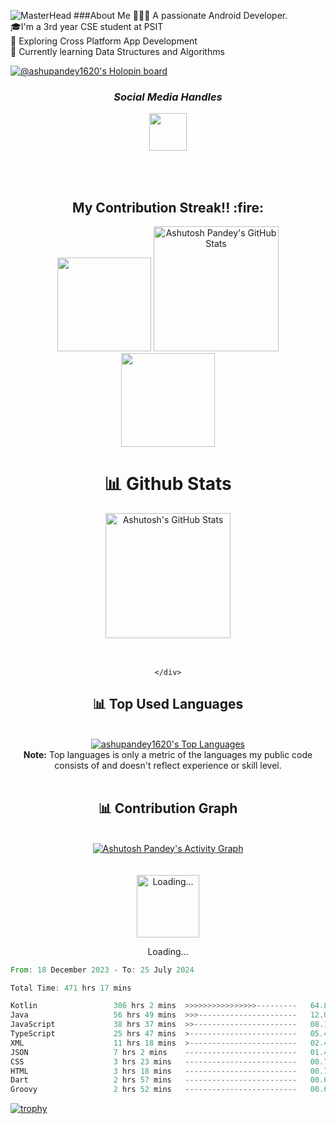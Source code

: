 
![MasterHead](https://1.bp.blogspot.com/-7A4WynwLsMw/XbBpCXG8fHI/AAAAAAAAMt4/uOa1bpLskYgrwGbllhSu2SDj_Mig8SXJQCLcBGAsYHQ/s1600/2000_600px.gif)
###About Me
👨🏽‍💻 A passionate Android Developer.<br> 🎓I'm a 3rd year CSE student at PSIT<br>🎨 Exploring Cross Platform App Development<br>🌱 Currently learning Data Structures and Algorithms<br>

[![@ashupandey1620's Holopin board](https://holopin.me/ashupandey1620)](https://holopin.io/@ashupandey1620)

<h3 align='center'><i> Social Media Handles</i></h3>
<p align='center'>
<table width="122" align='center'>
<tr>
 <a href="https://www.linkedin.com/in/ashupandey1620"><img src="https://cdn-icons-png.flaticon.com/512/1409/1409945.png" width="60"></a>
</tr>
</table>
</p>

 <br>
 <h2 align="center">My Contribution Streak!! :fire:</h2>

<p align="center">
   <a>
    <img height="150" width="150" src="https://user-images.githubusercontent.com/85965606/194883377-48faf476-56b7-4550-8574-844f2ca8baca.png">
    <a href="https://github.com/ashupandey1620">
        <img src="https://github-readme-streak-stats.herokuapp.com/?user=ashupandey1620&theme=blue-green" title="Ashutosh Pandey's GitHub Stats" height="200"/></a>
   <img height="150" width="150" src="https://user-images.githubusercontent.com/85965606/194883387-b4d3b9f8-d432-4b77-8aab-77c6ed120e31.png">
  
   </a>
</p>



<div>
    <div align="center">
        <h1>📊 Github Stats </h1>
     <a href="https://github.com/ashupandey1620">
        <img src="https://github-readme-stats.vercel.app/api?username=ashupandey1620&theme=blue-green&count_private=true&show_icons=true" title="Ashutosh's GitHub Stats" height="200"/></a>
        <br>
        <br>
     <br>

     
    </div>
</div>

<div align="center">
    <h2>📊 Top Used Languages </h2>
    <br><a href="https://github.com/ashupandey1620"><img alt="ashupandey1620's Top Languages" src="https://github-readme-stats.vercel.app/api/top-langs/?username=ashupandey1620&langs_count=8&layout=compact&theme=blue-green&hide_border=true&bg_color=040f0f&title_color=2f97c1&icon_color=F8D866" title="ashupandey1620's Top Languages"/></a><br>
    <b>Note:</b> Top languages is only a metric of the languages my public code consists of and doesn't reflect experience or skill level.
    <br><br>
</div>

<div align="center">
    <h2>📊 Contribution Graph </h2>
    <br><a href="https://github.com/ashupandey1620"><img alt="Ashutosh Pandey's Activity Graph" src="https://ghactivity.mrayush.me/graph?username=ashupandey1620&bg_color=1F222E&color=F8D866&line=F85D7F&point=FFFFFF&hide_border=true" title="Contribution Graph"/></a>
</div>
<br><br>
<div>
    <div align="center">
        <a href="https://www.google.com/search?q=How+to+make+my+Internet+Connection+faster+%3F" target="_blank"><img src="https://cdn.mrayush.me/img/Github-Readme/GitHub.gif" title="Loading..." height="100"/></a>
        <p>Loading...</p>
    </div>
</div>


 <!--START_SECTION:waka-->

```rust
From: 18 December 2023 - To: 25 July 2024

Total Time: 471 hrs 17 mins

Kotlin                 306 hrs 2 mins  >>>>>>>>>>>>>>>>---------   64.87 %
Java                   56 hrs 49 mins  >>>----------------------   12.04 %
JavaScript             38 hrs 37 mins  >>-----------------------   08.19 %
TypeScript             25 hrs 47 mins  >------------------------   05.47 %
XML                    11 hrs 18 mins  >------------------------   02.40 %
JSON                   7 hrs 2 mins    -------------------------   01.49 %
CSS                    3 hrs 23 mins   -------------------------   00.72 %
HTML                   3 hrs 18 mins   -------------------------   00.70 %
Dart                   2 hrs 57 mins   -------------------------   00.63 %
Groovy                 2 hrs 52 mins   -------------------------   00.61 %
```

<!--END_SECTION:waka-->


[![trophy](https://github-profile-trophy.vercel.app/?username=ashupandey1620&theme=onedark)](https://github.com/ryo-ma/github-profile-trophy)

